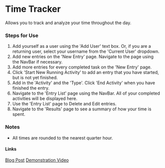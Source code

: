 # Time Tracker

Allows you to track and analyze your time throughout the day.

### Steps for Use

1. Add yourself as a user using the 'Add User' text box. Or, if you are a returning user, select your username from the 'Current User' dropdown.
2. Add new entries on the 'New Entry' page. Navigate to the page using the NavBar if necessary.
3. Add more entries for every completed task on the 'New Entry' page.
4. Click 'Start New Running Activity' to add an entry that you have started, but is not yet finished.
5. Add in the 'Activity' and the 'Type'.  Click 'End Activity' when you have finished the entry.
6. Navigate to the 'Entry List' page using the NavBar. All of your completed activities will be displayed here.
7. Use the 'Entry List' page to Delete and Edit entries.
8. Navigate to the 'Results' page to see a summary of how your time is spent.

### Notes

+ All times are rounded to the nearest quarter hour.

#### Links
[Blog Post](https://medium.com/@johnfarris217/working-with-dates-and-times-in-javascript-5244c81a8e21)
[Demonstration Video](https://youtu.be/fJvuxNcZ2iY)
